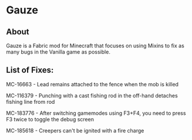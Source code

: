 # Gauze

## About

Gauze is a Fabric mod for Minecraft that focuses on using Mixins to fix as many bugs in the Vanilla game as possible.




## List of Fixes:
MC-16663 - Lead remains attached to the fence when the mob is killed

MC-116379 - Punching with a cast fishing rod in the off-hand detaches fishing line from rod

MC-183776 - After switching gamemodes using F3+F4, you need to press F3 twice to toggle the debug screen

MC-185618 - Creepers can't be ignited with a fire charge
